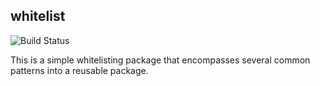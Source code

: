 ## whitelist

![Build Status](https://travis-ci.org/kisom/whitelist.svg)

This is a simple whitelisting package that encompasses several common
patterns into a reusable package.

